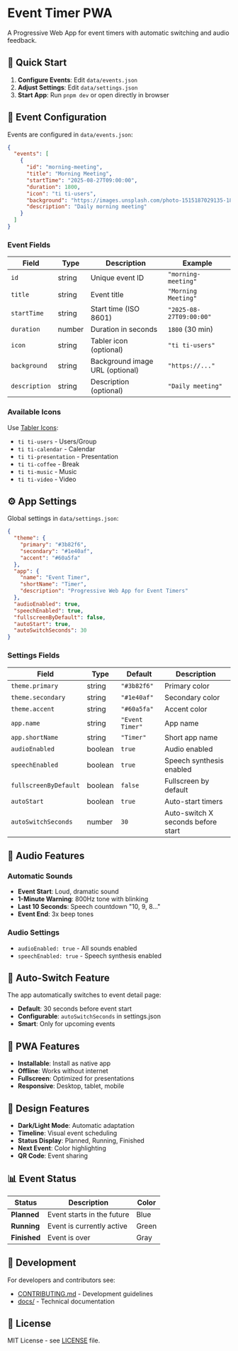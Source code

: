 # Event Timer PWA

A Progressive Web App for event timers with automatic switching and audio feedback.

## 🚀 Quick Start

1. **Configure Events**: Edit `data/events.json`
2. **Adjust Settings**: Edit `data/settings.json`
3. **Start App**: Run `pnpm dev` or open directly in browser

## 📝 Event Configuration

Events are configured in `data/events.json`:

```json
{
  "events": [
    {
      "id": "morning-meeting",
      "title": "Morning Meeting",
      "startTime": "2025-08-27T09:00:00",
      "duration": 1800,
      "icon": "ti ti-users",
      "background": "https://images.unsplash.com/photo-1515187029135-18ee286d815b?w=1920&h=1080&fit=crop",
      "description": "Daily morning meeting"
    }
  ]
}
```

### Event Fields

| Field | Type | Description | Example |
|-------|------|-------------|---------|
| `id` | string | Unique event ID | `"morning-meeting"` |
| `title` | string | Event title | `"Morning Meeting"` |
| `startTime` | string | Start time (ISO 8601) | `"2025-08-27T09:00:00"` |
| `duration` | number | Duration in seconds | `1800` (30 min) |
| `icon` | string | Tabler icon (optional) | `"ti ti-users"` |
| `background` | string | Background image URL (optional) | `"https://..."` |
| `description` | string | Description (optional) | `"Daily meeting"` |

### Available Icons

Use [Tabler Icons](https://tabler-icons.io/):
- `ti ti-users` - Users/Group
- `ti ti-calendar` - Calendar
- `ti ti-presentation` - Presentation
- `ti ti-coffee` - Break
- `ti ti-music` - Music
- `ti ti-video` - Video

## ⚙️ App Settings

Global settings in `data/settings.json`:

```json
{
  "theme": {
    "primary": "#3b82f6",
    "secondary": "#1e40af",
    "accent": "#60a5fa"
  },
  "app": {
    "name": "Event Timer",
    "shortName": "Timer",
    "description": "Progressive Web App for Event Timers"
  },
  "audioEnabled": true,
  "speechEnabled": true,
  "fullscreenByDefault": false,
  "autoStart": true,
  "autoSwitchSeconds": 30
}
```

### Settings Fields

| Field | Type | Default | Description |
|-------|------|---------|-------------|
| `theme.primary` | string | `"#3b82f6"` | Primary color |
| `theme.secondary` | string | `"#1e40af"` | Secondary color |
| `theme.accent` | string | `"#60a5fa"` | Accent color |
| `app.name` | string | `"Event Timer"` | App name |
| `app.shortName` | string | `"Timer"` | Short app name |
| `audioEnabled` | boolean | `true` | Audio enabled |
| `speechEnabled` | boolean | `true` | Speech synthesis enabled |
| `fullscreenByDefault` | boolean | `false` | Fullscreen by default |
| `autoStart` | boolean | `true` | Auto-start timers |
| `autoSwitchSeconds` | number | `30` | Auto-switch X seconds before start |

## 🎵 Audio Features

### Automatic Sounds
- **Event Start**: Loud, dramatic sound
- **1-Minute Warning**: 800Hz tone with blinking
- **Last 10 Seconds**: Speech countdown "10, 9, 8..."
- **Event End**: 3x beep tones

### Audio Settings
- `audioEnabled: true` - All sounds enabled
- `speechEnabled: true` - Speech synthesis enabled

## 🔄 Auto-Switch Feature

The app automatically switches to event detail page:
- **Default**: 30 seconds before event start
- **Configurable**: `autoSwitchSeconds` in settings.json
- **Smart**: Only for upcoming events

## 📱 PWA Features

- **Installable**: Install as native app
- **Offline**: Works without internet
- **Fullscreen**: Optimized for presentations
- **Responsive**: Desktop, tablet, mobile

## 🎨 Design Features

- **Dark/Light Mode**: Automatic adaptation
- **Timeline**: Visual event scheduling
- **Status Display**: Planned, Running, Finished
- **Next Event**: Color highlighting
- **QR Code**: Event sharing

## 📊 Event Status

| Status | Description | Color |
|--------|-------------|-------|
| **Planned** | Event starts in the future | Blue |
| **Running** | Event is currently active | Green |
| **Finished** | Event is over | Gray |

## 🔧 Development

For developers and contributors see:
- [CONTRIBUTING.md](CONTRIBUTING.md) - Development guidelines
- [docs/](docs/) - Technical documentation

## 📄 License

MIT License - see [LICENSE](LICENSE) file.
